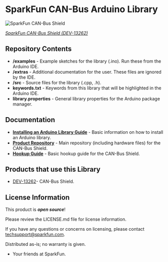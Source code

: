 SparkFun CAN-Bus Arduino Library
========================================

![SparkFun CAN-Bus Shield](https://cdn.sparkfun.com/assets/parts/1/0/4/6/6/10039-01.jpg)

[*SparkFun CAN-Bus Shield (DEV-13262)*](https://www.sparkfun.com/products/13262)

<Basic description of the library.>

Repository Contents
-------------------

* **/examples** - Example sketches for the library (.ino). Run these from the Arduino IDE. 
* **/extras** - Additional documentation for the user. These files are ignored by the IDE. 
* **/src** - Source files for the library (.cpp, .h).
* **keywords.txt** - Keywords from this library that will be highlighted in the Arduino IDE. 
* **library.properties** - General library properties for the Arduino package manager. 

Documentation
--------------

* **[Installing an Arduino Library Guide](https://learn.sparkfun.com/tutorials/installing-an-arduino-library)** - Basic information on how to install an Arduino library.
* **[Product Repository](https://github.com/sparkfun/CAN-Bus_Shield)** - Main repository (including hardware files) for the CAN-Bus Shield.
* **[Hookup Guide](https://learn.sparkfun.com/tutorials/can-bus-shield-hookup-guide)** - Basic hookup guide for the CAN-Bus Shield.

Products that use this Library 
---------------------------------

* [DEV-13262](https://www.sparkfun.com/products/13262)- CAN-Bus Shield. 


License Information
-------------------

This product is _**open source**_! 

Please review the LICENSE.md file for license information. 

If you have any questions or concerns on licensing, please contact techsupport@sparkfun.com.

Distributed as-is; no warranty is given.

- Your friends at SparkFun.
